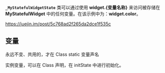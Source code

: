 **`_MyStatefulWidgetState`** 类可以通过使用 **widget.{变量名称}** 来访问被存储在 **MyStatefulWidget** 中的任何变量。在该示例中为：**widget.color**。



https://juejin.im/post/5c768ad2f265da2dce1f535c



## 变量

永远不变、共用的，才在 Class static 变量声名

实例变量，可以在 Class 声明，在 initState 中进行初始化。

